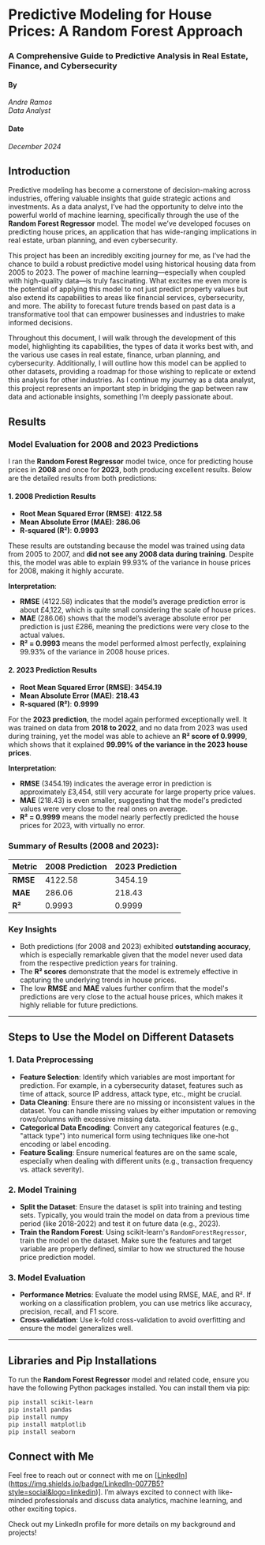 # Predictive Modeling for House Prices: A Random Forest Approach

### A Comprehensive Guide to Predictive Analysis in Real Estate, Finance, and Cybersecurity

#### By  
*Andre Ramos*  
*Data Analyst*  

#### Date  
*December 2024*  

## Introduction

Predictive modeling has become a cornerstone of decision-making across industries, offering valuable insights that guide strategic actions and investments. As a data analyst, I’ve had the opportunity to delve into the powerful world of machine learning, specifically through the use of the **Random Forest Regressor** model. The model we’ve developed focuses on predicting house prices, an application that has wide-ranging implications in real estate, urban planning, and even cybersecurity.

This project has been an incredibly exciting journey for me, as I’ve had the chance to build a robust predictive model using historical housing data from 2005 to 2023. The power of machine learning—especially when coupled with high-quality data—is truly fascinating. What excites me even more is the potential of applying this model to not just predict property values but also extend its capabilities to areas like financial services, cybersecurity, and more. The ability to forecast future trends based on past data is a transformative tool that can empower businesses and industries to make informed decisions.

Throughout this document, I will walk through the development of this model, highlighting its capabilities, the types of data it works best with, and the various use cases in real estate, finance, urban planning, and cybersecurity. Additionally, I will outline how this model can be applied to other datasets, providing a roadmap for those wishing to replicate or extend this analysis for other industries. As I continue my journey as a data analyst, this project represents an important step in bridging the gap between raw data and actionable insights, something I’m deeply passionate about.

## Results

### Model Evaluation for 2008 and 2023 Predictions

I ran the **Random Forest Regressor** model twice, once for predicting house prices in **2008** and once for **2023**, both producing excellent results. Below are the detailed results from both predictions:

#### 1. **2008 Prediction Results**
   - **Root Mean Squared Error (RMSE)**: **4122.58**
   - **Mean Absolute Error (MAE)**: **286.06**
   - **R-squared (R²)**: **0.9993**

   These results are outstanding because the model was trained using data from 2005 to 2007, and **did not see any 2008 data during training**. Despite this, the model was able to explain 99.93% of the variance in house prices for 2008, making it highly accurate.

   **Interpretation**:
   - **RMSE** (4122.58) indicates that the model’s average prediction error is about £4,122, which is quite small considering the scale of house prices.
   - **MAE** (286.06) shows that the model’s average absolute error per prediction is just £286, meaning the predictions were very close to the actual values.
   - **R² = 0.9993** means the model performed almost perfectly, explaining 99.93% of the variance in 2008 house prices.

#### 2. **2023 Prediction Results**
   - **Root Mean Squared Error (RMSE)**: **3454.19**
   - **Mean Absolute Error (MAE)**: **218.43**
   - **R-squared (R²)**: **0.9999**

   For the **2023 prediction**, the model again performed exceptionally well. It was trained on data from **2018 to 2022**, and no data from 2023 was used during training, yet the model was able to achieve an **R² score of 0.9999**, which shows that it explained **99.99% of the variance in the 2023 house prices**.

   **Interpretation**:
   - **RMSE** (3454.19) indicates the average error in prediction is approximately £3,454, still very accurate for large property price values.
   - **MAE** (218.43) is even smaller, suggesting that the model's predicted values were very close to the real ones on average.
   - **R² = 0.9999** means the model nearly perfectly predicted the house prices for 2023, with virtually no error.

### Summary of Results (2008 and 2023):

| Metric               | 2008 Prediction  | 2023 Prediction  |
|----------------------|------------------|------------------|
| **RMSE**             | 4122.58          | 3454.19          |
| **MAE**              | 286.06           | 218.43           |
| **R²**               | 0.9993           | 0.9999           |

### Key Insights
- Both predictions (for 2008 and 2023) exhibited **outstanding accuracy**, which is especially remarkable given that the model never used data from the respective prediction years for training.
- The **R² scores** demonstrate that the model is extremely effective in capturing the underlying trends in house prices.
- The low **RMSE** and **MAE** values further confirm that the model's predictions are very close to the actual house prices, which makes it highly reliable for future predictions.

---

## Steps to Use the Model on Different Datasets

### 1. **Data Preprocessing**
   - **Feature Selection**: Identify which variables are most important for prediction. For example, in a cybersecurity dataset, features such as time of attack, source IP address, attack type, etc., might be crucial.
   - **Data Cleaning**: Ensure there are no missing or inconsistent values in the dataset. You can handle missing values by either imputation or removing rows/columns with excessive missing data.
   - **Categorical Data Encoding**: Convert any categorical features (e.g., "attack type") into numerical form using techniques like one-hot encoding or label encoding.
   - **Feature Scaling**: Ensure numerical features are on the same scale, especially when dealing with different units (e.g., transaction frequency vs. attack severity).

### 2. **Model Training**
   - **Split the Dataset**: Ensure the dataset is split into training and testing sets. Typically, you would train the model on data from a previous time period (like 2018-2022) and test it on future data (e.g., 2023).
   - **Train the Random Forest**: Using scikit-learn's `RandomForestRegressor`, train the model on the dataset. Make sure the features and target variable are properly defined, similar to how we structured the house price prediction model.

### 3. **Model Evaluation**
   - **Performance Metrics**: Evaluate the model using RMSE, MAE, and R². If working on a classification problem, you can use metrics like accuracy, precision, recall, and F1 score.
   - **Cross-validation**: Use k-fold cross-validation to avoid overfitting and ensure the model generalizes well.

---

## Libraries and Pip Installations

To run the **Random Forest Regressor** model and related code, ensure you have the following Python packages installed. You can install them via pip:

```bash
pip install scikit-learn
pip install pandas
pip install numpy
pip install matplotlib
pip install seaborn
```
## Connect with Me

Feel free to reach out or connect with me on [[LinkedIn](https://www.linkedin.com/in/awmr)](https://img.shields.io/badge/LinkedIn-0077B5?style=social&logo=linkedin)]. I’m always excited to connect with like-minded professionals and discuss data analytics, machine learning, and other exciting topics.

Check out my LinkedIn profile for more details on my background and projects!

